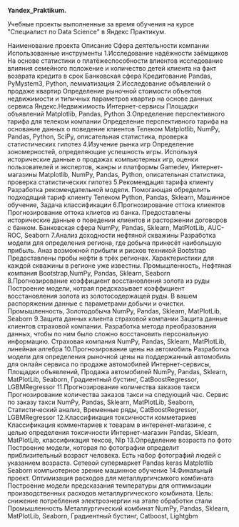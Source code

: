 __Yandex_Praktikum.__

Учебные проекты выполненные за время обучения на курсе "Специалист по Data Science" в Яндекс Практикум.

Наименование проекта	Описание	Сфера деятельности компании	Использованные инструменты
1.Исследование надёжности заёмщиков	На основе статистики о платёжеспособности влиентов исследование влияния семейного положение и количество детей клиента на факт возврата кредита в срок	Банковская сфера Кредитование	Pandas, PyMystem3, Python, лемматизация
2.Исследование объявлений о продаже квартир	Определение рыночной стоимости объектов недвижимости и типичных параметров квартир на основе данных сервиса Яндекс.Недвижимость	Интернет-сервисы Площадки объявлений	Matplotlib, Pandas, Python
3.Определение перспективного тарифа для телеком компании	Определение перспективного тарифа на основание данных о поведение клиентов	Телеком	Matplotlib, NumPy, Pandas, Python, SciPy, описательная статистика, проверка статистических гипотез
4.Изучение рынка игр	Определение зономерностей, определяющие успешность игры. Используя исторические данные о продажах компьютерных игр, оценки пользователей и экспертов, жанры и платформы	Gamedev, Интернет-магазины	Matplotlib, NumPy, Pandas, Python, описательная статистика, проверка статистических гипотез
5.Рекомендация тарифа клиенту	Разработка рекомендательной модели. Помогающая обределить подходящий тариф клиенту	Телеком	Python, Pandas, Sklearn, Машинное обучение, Задача классификации
6.Прогнозирование оттока клиентов	Прогнозирование оттока клиетов из банка. Предоставлены исторические данные о поведении клиентов и расторжении договоров с банком.	Банковская сфера	NumPy, Pandas, Sklearn, MatPlotLib, AUC-ROC, Seaborn
7.Анализ доходности нефтяной скважины	Разработка модели для определения региона, где добыча принесёт наибольшую прибыль. Аназ возможной прибыли и рисков техникой Bootstrap Предоставлены пробы нефти в трёх регионах. Характеристики для каждой скважины в регионе уже известны.	Промышленность, Нефтяная компания	Bootstrap,NumPy, Pandas, Sklearn, Seaborn
8.Прогнозирование коэффициент восстановления золота из руды	Построение модели, котрая предсказывает коэффициент восстановления золота из золотосодержащей руды. В вашем распоряжении данные с параметрами добычи и очистки.	Промышленность, Золотодобыча	NumPy, Pandas, Sklearn, MatPlotLib, Seaborn
9.Защита данных клиента страховой компании	Защита данные клиентов страховой компании. Разработка метода преобразования данных, чтобы по ним было сложно восстановить персональную информацию.	Страховая компания	NumPy, Pandas, Sklearn, MatPlotLib, линейная алгебра
10.Прогнозирование цены на автомобиль	Разработка модели для определения рыночной цены на поддержанный автомобиль для онлайн сервиса по продаже автомобилей	Интернет-сервисы, Площадки объявлений, Продажа автомобилей	NumPy, Pandas, Sklearn, MatPlotLib, Seaborn, Градиентный бустинг, CatBoostRegressor, LGBMRegressor
11.Прогнозирование количества заказов такси	Прогнозирование количества заказов такси на следующий час.	Сервис по заказу такси	NumPy, Pandas, Sklearn, MatPlotLib, Seaborn, Статистический анализ, Временные ряды, CatBoostRegressor, LGBMRegressor
12.Классификация токсичности комметариев	Классификация комментариев к товарам в интеренет-магазине, с целью определения токсичности	Интернет-магазин	Pandas, Sklearn, MatPlotLib, классификация тексов, Nlp
13.Определение возраста по фото	Построение модели, которая по фотографии определит приблизительный возраст человека. Есть набор фотографий людей с указанием возраста.	Сетевой супермаркет	Pandas keras Matplotlib Seaborn компьютерное зрение машинное обучение
14.Финальный проект.
Оптимизация расходов для металлургичсмкого комбината	Построение модели предсказания температуры для оптимизации производственных расходов металлургического комбината.
Цель: cнижение потребления электроэнергии на этапе обработки стали	Промышленность
Металлургический комбинат	NumPy, Pandas, Sklearn, MatPlotLib, Seaborn, Градиентный бустинг, Сatboost, Lightgbm
